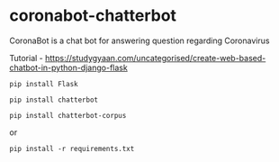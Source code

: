 # coronabot-chatterbot
CoronaBot is a chat bot for answering question regarding Coronavirus

Tutorial - https://studygyaan.com/uncategorised/create-web-based-chatbot-in-python-django-flask

`pip install Flask`

`pip install chatterbot`

`pip install chatterbot-corpus`

or 

`pip install -r requirements.txt`

